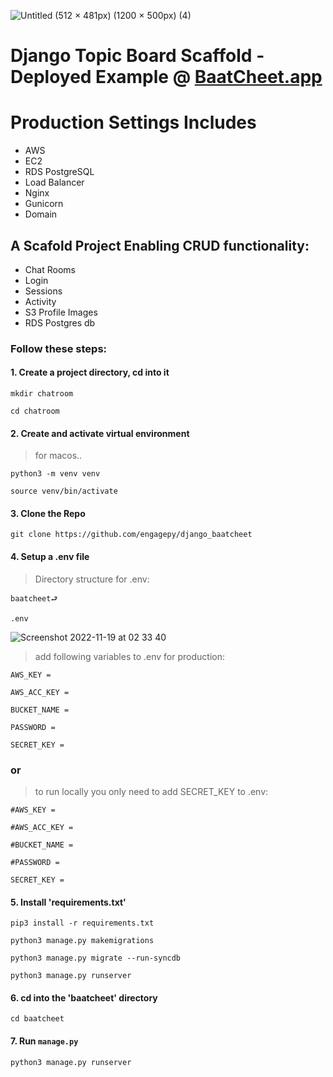 ![Untitled (512 × 481px) (1200 × 500px) (4)](https://user-images.githubusercontent.com/42845567/201497019-2dd93260-117d-4237-99ab-975e3fe21d4a.png)




# Django Topic Board Scaffold - Deployed Example @ [BaatCheet.app](https://baatcheet.app)
# Production Settings Includes
- AWS
- EC2 
- RDS PostgreSQL
- Load Balancer 
- Nginx 
- Gunicorn 
- Domain

## A Scafold Project Enabling CRUD functionality:

- Chat Rooms
- Login
- Sessions 
- Activity
- S3 Profile Images 
- RDS Postgres db

### Follow these steps:

#### 1. Create a project directory, cd into it

    mkdir chatroom  

    cd chatroom  

#### 2. Create and activate virtual environment 

> for macos..

    python3 -m venv venv    

    source venv/bin/activate    

#### 3. Clone the Repo

    git clone https://github.com/engagepy/django_baatcheet

#### 4. Setup a .env file 

> Directory structure for .env:

    baatcheet⮐

    .env

![Screenshot 2022-11-19 at 02 33 40](https://user-images.githubusercontent.com/42845567/202802065-2d0a0ac3-9a7c-481c-a974-5cbbe21ec39a.png)



> add following variables to .env for production: 

    AWS_KEY =      

    AWS_ACC_KEY = 

    BUCKET_NAME = 

    PASSWORD =

    SECRET_KEY =

### or

 > to run locally you only need to add SECRET_KEY to .env: 

    #AWS_KEY =      

    #AWS_ACC_KEY = 

    #BUCKET_NAME = 

    #PASSWORD =

    SECRET_KEY =

#### 5. Install 'requirements.txt'

    pip3 install -r requirements.txt

    python3 manage.py makemigrations

    python3 manage.py migrate --run-syncdb

    python3 manage.py runserver

#### 6. cd into the 'baatcheet' directory 

    cd baatcheet

#### 7. Run ```manage.py```

    python3 manage.py runserver
